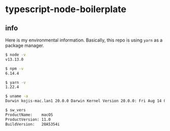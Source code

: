 # typescript-node-boilerplate

## info
Here is my environmental information. Basically, this repo is using `yarn` as a package manager.
```zsh
$ node -v
v13.13.0

$ npm -v
6.14.4

$ yarn -v
1.22.4

$ uname -a
Darwin kojis-mac.lan1 20.0.0 Darwin Kernel Version 20.0.0: Fri Aug 14 00:25:13 PDT 2020; root:xnu-7195.40.44.151.1~4/RELEASE_X86_64 x86_64

$ sw_vers
ProductName:	macOS
ProductVersion:	11.0
BuildVersion:	20A5354i

```

